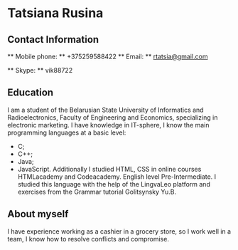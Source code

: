 # Tatsiana Rusina
## Contact Information
** Mobile phone: ** +375259588422 
** Email: ** <rtatsia@gmail.com>

** Skype: ** vik88722

## Education
I am a student of the Belarusian State University of Informatics and Radioelectronics, Faculty of Engineering and Economics, specializing in electronic marketing. I have knowledge in IT-sphere, I know the main programming languages at a basic level:
- C;
- C++;
- Java;
- JavaScript.
Additionally I studied HTML, CSS in online courses HTMLacademy and Codeacademy.
English level Pre-Intermediate. I studied this language with the help of the LingvaLeo platform and exercises from the Grammar tutorial Golitsynsky Yu.B.
## About myself
I have experience working as a cashier in a grocery store, so I work well in a team, I know how to resolve conflicts and compromise.
